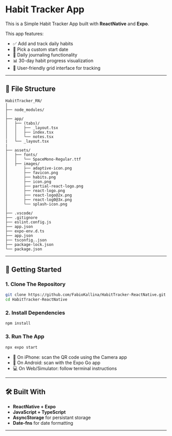 # Habit Tracker App

This is a Simple Habit Tracker App built with **ReactNative** and **Expo**.

This app features:
- ✅ Add and track daily habits
- 📆 Pick a custom start date
- 📝 Daily journaling functionality
- 📊 30-day habit progress visualization
- 🎯 User-friendly grid interface for tracking

---

## 📁 File Structure

```
HabitTracker_RN/
│
├── node_modules/
│
├── app/
│   ├── (tabs)/
│   │   ├── _layout.tsx
│   │   ├── index.tsx
│   │   └── notes.tsx
|   └── _layout.tsx
|   
├── assets/
│   ├── fonts/
│   │   └── SpaceMono-Regular.ttf
│   ├── images/
│       ├── adaptive-icon.png
│       ├── favicon.png
│       ├── habits.png
│       ├── icon.png
│       ├── partial-react-logo.png
│       ├── react-logo.png
│       ├── react-logo@2x.png
│       ├── react-log0@3x.png
│       └── splash-icon.png
│
├── .vscode/
├── .gitignore
├── eslint.config.js
├── app.json
├── expo-env.d.ts
├── app.json
├── tsconfig..json
├── package-lock.json
└── package.json

```

---

## 🚀 Getting Started

### 1. **Clone The Repository**
```bash
git clone https://github.com/FabioKallina/HabitTracker-ReactNative.git
cd HabitTracker-ReactNative
```

### 2. **Install Dependencies**
```bash
npm install
```

### 3. **Run The App**
```bash
npx expo start
```

- 📱 On iPhone: scan the QR code using the Camera app
- 🤖 On Android: scan with the Expo Go app
- 💻 On Web/Simulator: follow terminal instructions

---

## 🛠 Built With

- **ReactNative + Expo**
- **JavaScript + TypeScript**
- **AsyncStorage** for persistant storage
- **Date-fns** for date formatting

---
